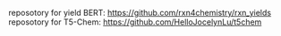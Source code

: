 reposotory for yield BERT: https://github.com/rxn4chemistry/rxn_yields
reposotory for T5-Chem: https://github.com/HelloJocelynLu/t5chem